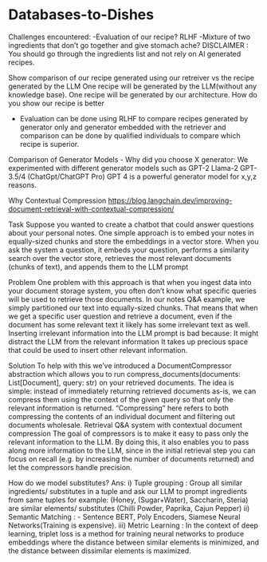 # Databases-to-Dishes

Challenges encountered:
-Evaluation of our recipe?
RLHF
-Mixture of two ingredients that don’t go together and give stomach ache?
DISCLAIMER : You should go through the ingredients list and not rely on AI generated recipes.

Show comparison of our recipe generated using our retreiver vs the recipe generated by the LLM
One recipe will be generated by the LLM(without any knowledge base). One recipe will be generated by our architecture. How do you show our recipe is better
- Evaluation can be done using RLHF to compare recipes generated by generator only and generator embedded with the retriever and comparison can be done by qualified individuals to compare which recipe is superior.

Comparison of Generator Models - Why did you choose X generator:
We experimented with different generator models such as 
GPT-2
Llama-2
GPT-3.5/4 (ChatGpt/ChatGPT Pro)
GPT 4 is a powerful generator model for x,y,z reasons.

Why Contextual Compression
https://blog.langchain.dev/improving-document-retrieval-with-contextual-compression/

Task
Suppose you wanted to create a chatbot that could answer questions about your personal notes. One simple approach is to embed your notes in equally-sized chunks and store the embeddings in a vector store. When you ask the system a question, it embeds your question, performs a similarity search over the vector store, retrieves the most relevant documents (chunks of text), and appends them to the LLM prompt

Problem
One problem with this approach is that when you ingest data into your document storage system, you often don’t know what specific queries will be used to retrieve those documents. In our notes Q&A example, we simply partitioned our text into equally-sized chunks. That means that when we get a specific user question and retrieve a document, even if the document has some relevant text it likely has some irrelevant text as well.
Inserting irrelevant information into the LLM prompt is bad because:
It might distract the LLM from the relevant information
It takes up precious space that could be used to insert other relevant information.

Solution
To help with this we’ve introduced a DocumentCompressor abstraction which allows you to run compress_documents(documents: List[Document], query: str) on your retrieved documents. The idea is simple: instead of immediately returning retrieved documents as-is, we can compress them using the context of the given query so that only the relevant information is returned. “Compressing” here refers to both compressing the contents of an individual document and filtering out documents wholesale.
Retrieval Q&A system with contextual document compression
The goal of compressors is to make it easy to pass only the relevant information to the LLM. By doing this, it also enables you to pass along more information to the LLM, since in the initial retrieval step you can focus on recall (e.g. by increasing the number of documents returned) and let the compressors handle precision.


How do we model substitutes?
Ans: 
i) Tuple grouping : Group all similar ingredients/ substitutes in a tuple and ask our LLM to prompt ingredients from same tuples for example:
(Honey, (Sugar+Water), Saccharin, Steria) are similar elements/ substitutes (Chilli Powder, Paprika, Cajun Pepper)
ii) Semantic Matching : - Sentence BERT, Poly Encoders, Siamese Neural Networks(Training is expensive).
iii) Metric Learning : In the context of deep learning, triplet loss is a method for training neural networks to produce embeddings where the distance between similar elements is minimized, and the distance between dissimilar elements is maximized.
	


